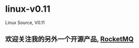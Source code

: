 # linux-v0.11
Linux Source, V0.11

## 欢迎关注我的另外一个开源产品, [RocketMQ](https://github.com/vintagewang/linux-v0.11)

